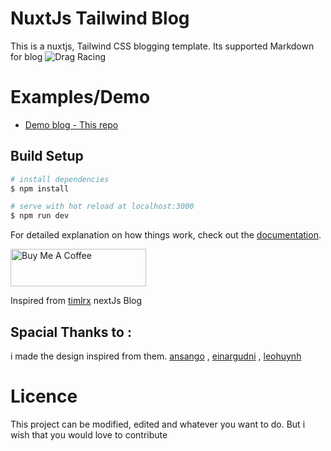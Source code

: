 # NuxtJs Tailwind Blog

This is a nuxtjs, Tailwind CSS blogging template. Its supported Markdown for blog
![Drag Racing](thumbnail.png)

# Examples/Demo

- [Demo blog - This repo](https://nuxt-tailwind-blog.netlify.app)

## Build Setup

```bash
# install dependencies
$ npm install

# serve with hot reload at localhost:3000
$ npm run dev

```

For detailed explanation on how things work, check out the [documentation](https://nuxtjs.org).

<a href="https://www.buymeacoffee.com/mdrathik" target="_blank"
    ><img
      src="https://cdn.buymeacoffee.com/buttons/v2/default-yellow.png"
      alt="Buy Me A Coffee"
      style="height: 60px !important; width: 217px !important"
  /></a>


Inspired from [timlrx](https://github.com/timlrx/tailwind-nextjs-starter-blog) nextJs Blog
## Spacial Thanks to :

i made the design inspired from them.
[ansango](https://github.com/ansango/resume) , [einargudni](https://www.einargudni.com/projects) , [leohuynh](https://www.leohuynh.dev)

# Licence

This project can be modified, edited and whatever you want to do. But i wish that you would love to contribute

